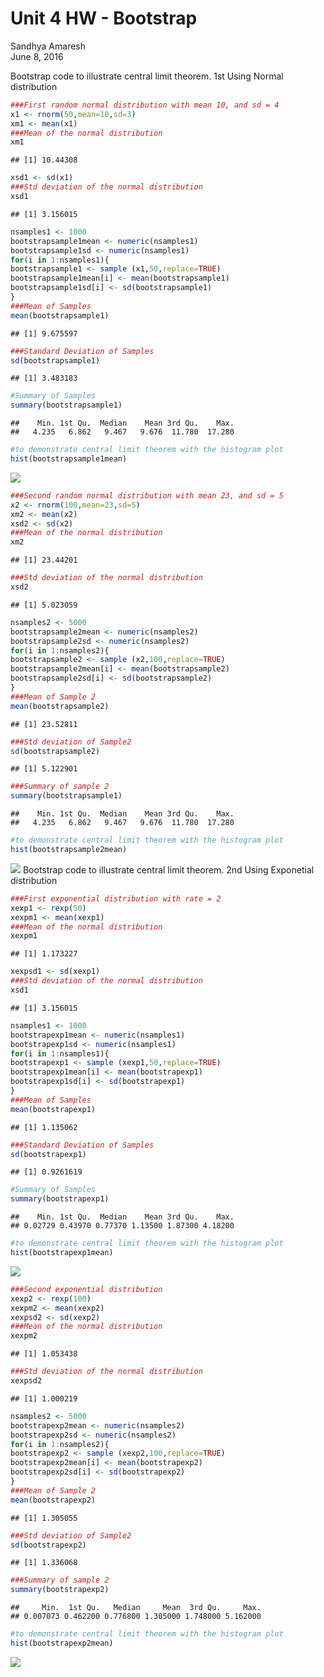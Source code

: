 # Unit 4 HW - Bootstrap
Sandhya Amaresh  
June 8, 2016  

Bootstrap code to illustrate central limit theorem.
1st Using Normal distribution


```r
###First random normal distribution with mean 10, and sd = 4
x1 <- rnorm(50,mean=10,sd=3)
xm1 <- mean(x1)
###Mean of the normal distribution
xm1
```

```
## [1] 10.44308
```

```r
xsd1 <- sd(x1)
###Std deviation of the normal distribution
xsd1
```

```
## [1] 3.156015
```

```r
nsamples1 <- 1000
bootstrapsample1mean <- numeric(nsamples1)
bootstrapsample1sd <- numeric(nsamples1)
for(i in 1:nsamples1){
bootstrapsample1 <- sample (x1,50,replace=TRUE)
bootstrapsample1mean[i] <- mean(bootstrapsample1) 
bootstrapsample1sd[i] <- sd(bootstrapsample1)
}
###Mean of Samples
mean(bootstrapsample1)
```

```
## [1] 9.675597
```

```r
###Standard Deviation of Samples
sd(bootstrapsample1)
```

```
## [1] 3.483183
```

```r
#Summary of Samples
summary(bootstrapsample1)
```

```
##    Min. 1st Qu.  Median    Mean 3rd Qu.    Max. 
##   4.235   6.862   9.467   9.676  11.780  17.280
```

```r
#to demonstrate central limit theorem with the histogram plot
hist(bootstrapsample1mean)
```

![](Bootstrap_files/figure-html/unnamed-chunk-1-1.png)<!-- -->


```r
###Second random normal distribution with mean 23, and sd = 5
x2 <- rnorm(100,mean=23,sd=5)
xm2 <- mean(x2)
xsd2 <- sd(x2)
###Mean of the normal distribution
xm2
```

```
## [1] 23.44201
```

```r
###Std deviation of the normal distribution
xsd2
```

```
## [1] 5.023059
```

```r
nsamples2 <- 5000
bootstrapsample2mean <- numeric(nsamples2)
bootstrapsample2sd <- numeric(nsamples2)
for(i in 1:nsamples2){
bootstrapsample2 <- sample (x2,100,replace=TRUE)
bootstrapsample2mean[i] <- mean(bootstrapsample2) 
bootstrapsample2sd[i] <- sd(bootstrapsample2)
}
###Mean of Sample 2
mean(bootstrapsample2)
```

```
## [1] 23.52811
```

```r
###Std deviation of Sample2
sd(bootstrapsample2)
```

```
## [1] 5.122901
```

```r
###Summary of sample 2
summary(bootstrapsample1)
```

```
##    Min. 1st Qu.  Median    Mean 3rd Qu.    Max. 
##   4.235   6.862   9.467   9.676  11.780  17.280
```

```r
#to demonstrate central limit theorem with the histogram plot
hist(bootstrapsample2mean)
```

![](Bootstrap_files/figure-html/unnamed-chunk-2-1.png)<!-- -->
Bootstrap code to illustrate central limit theorem.
2nd Using Exponetial distribution


```r
###First exponential distribution with rate = 2
xexp1 <- rexp(50)
xexpm1 <- mean(xexp1)
###Mean of the normal distribution
xexpm1
```

```
## [1] 1.173227
```

```r
xexpsd1 <- sd(xexp1)
###Std deviation of the normal distribution
xsd1
```

```
## [1] 3.156015
```

```r
nsamples1 <- 1000
bootstrapexp1mean <- numeric(nsamples1)
bootstrapexp1sd <- numeric(nsamples1)
for(i in 1:nsamples1){
bootstrapexp1 <- sample (xexp1,50,replace=TRUE)
bootstrapexp1mean[i] <- mean(bootstrapexp1) 
bootstrapexp1sd[i] <- sd(bootstrapexp1)
}
###Mean of Samples
mean(bootstrapexp1)
```

```
## [1] 1.135062
```

```r
###Standard Deviation of Samples
sd(bootstrapexp1)
```

```
## [1] 0.9261619
```

```r
#Summary of Samples
summary(bootstrapexp1)
```

```
##    Min. 1st Qu.  Median    Mean 3rd Qu.    Max. 
## 0.02729 0.43970 0.77370 1.13500 1.87300 4.18200
```

```r
#to demonstrate central limit theorem with the histogram plot
hist(bootstrapexp1mean)
```

![](Bootstrap_files/figure-html/unnamed-chunk-3-1.png)<!-- -->


```r
###Second exponential distribution 
xexp2 <- rexp(100)
xexpm2 <- mean(xexp2)
xexpsd2 <- sd(xexp2)
###Mean of the normal distribution
xexpm2
```

```
## [1] 1.053438
```

```r
###Std deviation of the normal distribution
xexpsd2
```

```
## [1] 1.000219
```

```r
nsamples2 <- 5000
bootstrapexp2mean <- numeric(nsamples2)
bootstrapexp2sd <- numeric(nsamples2)
for(i in 1:nsamples2){
bootstrapexp2 <- sample (xexp2,100,replace=TRUE)
bootstrapexp2mean[i] <- mean(bootstrapexp2) 
bootstrapexp2sd[i] <- sd(bootstrapexp2)
}
###Mean of Sample 2
mean(bootstrapexp2)
```

```
## [1] 1.305055
```

```r
###Std deviation of Sample2
sd(bootstrapexp2)
```

```
## [1] 1.336068
```

```r
###Summary of sample 2
summary(bootstrapexp2)
```

```
##     Min.  1st Qu.   Median     Mean  3rd Qu.     Max. 
## 0.007073 0.462200 0.776800 1.305000 1.748000 5.162000
```

```r
#to demonstrate central limit theorem with the histogram plot
hist(bootstrapexp2mean)
```

![](Bootstrap_files/figure-html/unnamed-chunk-4-1.png)<!-- -->
